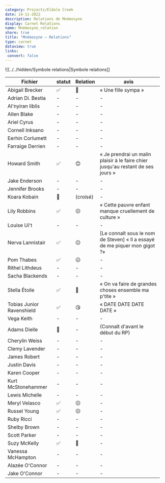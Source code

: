 ```yaml
---
category: Projects/Eldale Creek
date: 14-11-2022
description: Relations de Mnémosyne
display: Carnet Relations
name: Mnémosyne_relation
share: true
title: "Mnémosyne — Relations"
type: carnet
dataview: true
links:
 convert: false
---
```


![[../../hidden/Symbole relations|Symbole relations]]

| Fichier                                                                                      | statut | Relation | avis                                                                            |
| -------------------------------------------------------------------------------------------- | ------ | -------- | ------------------------------------------------------------------------------- |
| Abigail Brecker                     | ✅      | 🙂       | « Une fille sympa »                                                             |
| Adrian Di. Bestia                 | \-     | \-       | \-                                                                              |
| Al'nyiran Iiblis                   | \-     | \-       | \-                                                                              |
| Allen Blake                             | \-     | \-       | \-                                                                              |
| Ariel Cyrus                             | \-     | \-       | \-                                                                              |
| Cornell Inksano                     | \-     | \-       | \-                                                                              |
| Eerhin Corlumett                   | \-     | \-       | \-                                                                              |
| Farraige Derrien                   | \-     | \-       | \-                                                                              |
| Howard Smith                           | ✅      | 😊       | « Je prendrai un malin plaisir à le faire chier jusqu'au restant de ses jours » |
| Jake Enderson                         | \-     | \-       | \-                                                                              |
| Jennifer Brooks                     | \-     | \-       | \-                                                                              |
| Koara Kobain                           | 👀     | (croisé) | \-                                                                              |
| Lily Robbins                           | ✅      | 😐       | « Cette pauvre enfant manque cruellement de culture »                           |
| Louise Ui't                             | \-     | \-       | \-                                                                              |
| Nerva Lannistair                   | ✅      | 😐       | [Le connaît sous le nom de Steven] « Il a essayé de me piquer mon gigot ?»      |
| Pom Thabes                               | ✅      | 😐       | \-                                                                              |
| Rithel Lithdeus                     | \-     | \-       | \-                                                                              |
| Sacha Blackends                     | \-     | \-       | \-                                                                              |
| Stella Étoile                         | ✅      | 🤩       | « On va faire de grandes choses ensemble ma p'tite »                            |
| Tobias Junior Ravenshield | ✅      | 😘       | « DATE DATE DATE DATE »                                                         |
| Vega Keith                               | \-     | \-       | \-                                                                              |
| Adams Dielle                          | 💭     | \-       | (Connaît d'avant le début du RP)                                                |
| Cherylin Weiss                      | \-     | \-       | \-                                                                              |
| Clemy Lavender                      | \-     | \-       | \-                                                                              |
| James Robert                          | \-     | \-       | \-                                                                              |
| Justin Davis                          | \-     | \-       | \-                                                                              |
| Karen Cooper                          | \-     | \-       | \-                                                                              |
| Kurt McStonehammer              | \-     | \-       | \-                                                                              |
| Lewis Michelle                      | \-     | \-       | \-                                                                              |
| Meryl Velasco                        | ✅      | 😐       | \-                                                                              |
| Russel Young                          | ✅      | 😐       | \-                                                                              |
| Ruby Ricci                              | \-     | \-       | \-                                                                              |
| Shelby Brown                          | \-     | \-       | \-                                                                              |
| Scott Parker                          | \-     | \-       | \-                                                                              |
| Suzy McKelly                          | ✅      | 🥰       | \-                                                                              |
| Vanessa McHampton                | \-     | \-       | \-                                                                              |
| Alazée O'Connor              | \-     | \-       | \-                                                                              |
| Jake O'Connor                  | \-     | \-       | \-                                                                              |

